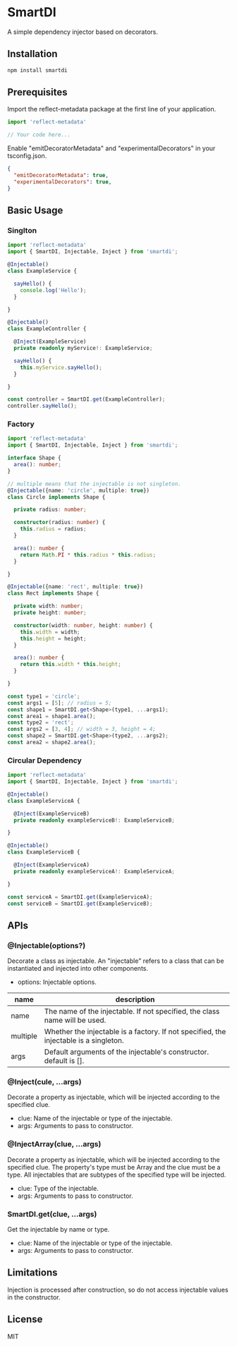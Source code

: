 # SmartDI

A simple dependency injector based on decorators.

## Installation

```bash
npm install smartdi
```

## Prerequisites

Import the reflect-metadata package at the first line of your application.

```typescript
import 'reflect-metadata'

// Your code here...
```

Enable "emitDecoratorMetadata" and "experimentalDecorators" in your tsconfig.json.

```json
{
  "emitDecoratorMetadata": true,
  "experimentalDecorators": true,
}
```

## Basic Usage

### Singlton

```typescript
import 'reflect-metadata'
import { SmartDI, Injectable, Inject } from 'smartdi';

@Injectable()
class ExampleService {

  sayHello() {
    console.log('Hello');
  }

}

@Injectable()
class ExampleController {

  @Inject(ExampleService)
  private readonly myService!: ExampleService;

  sayHello() {
    this.myService.sayHello();
  }

}

const controller = SmartDI.get(ExampleController);
controller.sayHello();
```

### Factory

```typescript
import 'reflect-metadata'
import { SmartDI, Injectable, Inject } from 'smartdi';

interface Shape {
  area(): number;
}

// multiple means that the injectable is not singleton.
@Injectable({name: 'circle', multiple: true})
class Circle implements Shape {

  private radius: number;

  constructor(radius: number) {
    this.radius = radius;
  }

  area(): number {
    return Math.PI * this.radius * this.radius;
  }

}

@Injectable({name: 'rect', multiple: true})
class Rect implements Shape {

  private width: number;
  private height: number;

  constructor(width: number, height: number) {
    this.width = width;
    this.height = height;
  }

  area(): number {
    return this.width * this.height;
  }

}

const type1 = 'circle';
const args1 = [5]; // radius = 5;
const shape1 = SmartDI.get<Shape>(type1, ...args1);
const area1 = shape1.area();
const type2 = 'rect';
const args2 = [3, 4]; // width = 3, height = 4;
const shape2 = SmartDI.get<Shape>(type2, ...args2);
const area2 = shape2.area();

```

### Circular Dependency

```typescript
import 'reflect-metadata'
import { SmartDI, Injectable, Inject } from 'smartdi';

@Injectable()
class ExampleServiceA {

  @Inject(ExampleServiceB)
  private readonly exampleServiceB!: ExampleServiceB;

}

@Injectable()
class ExampleServiceB {

  @Inject(ExampleServiceA)
  private readonly exampleServiceA!: ExampleServiceA;

}

const serviceA = SmartDI.get(ExampleServiceA);
const serviceB = SmartDI.get(ExampleServiceB);

```

## APIs

### @Injectable(options?)

Decorate a class as injectable. An "injectable" refers to a class that can be instantiated and injected into other components.

 - options: Injectable options.

| name | description |
| --- | --- |
| name | The name of the injectable. If not specified, the class name will be used. |
| multiple | Whether the injectable is a factory. If not specified, the injectable is a singleton. |
| args | Default arguments of the injectable's constructor. default is []. |

### @Inject(cule, ...args)

Decorate a property as injectable, which will be injected according to the specified clue.

 - clue: Name of the injectable or type of the injectable.
 - args: Arguments to pass to constructor.

### @InjectArray(clue, ...args)

Decorate a property as injectable, which will be injected according to the specified clue. 
The property's type must be Array and the clue must be a type. All injectables that are subtypes of the specified type will be injected.

 - clue: Type of the injectable.
 - args: Arguments to pass to constructor.

### SmartDI.get(clue, ...args)

Get the injectable by name or type.

 - clue: Name of the injectable or type of the injectable.
 - args: Arguments to pass to constructor.

## Limitations

Injection is processed after construction, so do not access injectable values in the constructor.

## License
MIT

